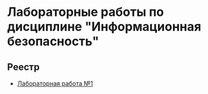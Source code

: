 # Лабораторные работы по дисциплине "Информационная безопасность"

## Реестр

* [Лабораторная работа №1](lab1/README.md)

